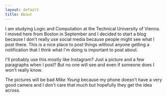 ```yaml
---
layout: default
title: About
---
```


I am studying Logic and Computation at the Technical University of Vienna. I moved here from Boston in September and I decided to start a blog because I don't really use social media because people might see what I post there. This is a nice place to post things without anyone getting a notification that I think what I'm doing is important to post about.

I'll probably use this mostly like Instagram? Just a picture and a few paragraphs when I post? But no one will see and even if someone does I won't really know.

The pictures will be bad *Mike Yeung* because my phone doesn't have a very good camera and I don't care that much but hopefully they get the idea across.
